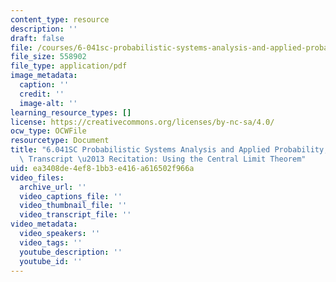 ```yaml
---
content_type: resource
description: ''
draft: false
file: /courses/6-041sc-probabilistic-systems-analysis-and-applied-probability-fall-2013/ea3408de4ef81bb3e416a616502f966a_MIT6_041SCF13_Using_the_CLT_300k.pdf
file_size: 558902
file_type: application/pdf
image_metadata:
  caption: ''
  credit: ''
  image-alt: ''
learning_resource_types: []
license: https://creativecommons.org/licenses/by-nc-sa/4.0/
ocw_type: OCWFile
resourcetype: Document
title: "6.041SC Probabilistic Systems Analysis and Applied Probability, Fall 2013\
  \ Transcript \u2013 Recitation: Using the Central Limit Theorem"
uid: ea3408de-4ef8-1bb3-e416-a616502f966a
video_files:
  archive_url: ''
  video_captions_file: ''
  video_thumbnail_file: ''
  video_transcript_file: ''
video_metadata:
  video_speakers: ''
  video_tags: ''
  youtube_description: ''
  youtube_id: ''
---
```

